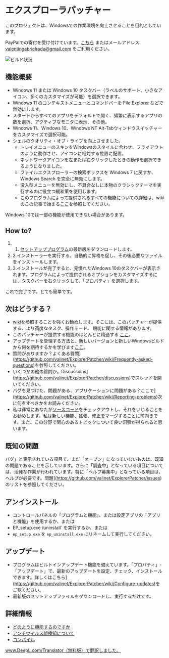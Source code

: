 # エクスプローラパッチャー
このプロジェクトは、Windowsでの作業環境を向上させることを目的としています。

PayPalでの寄付を受け付けています。[こちら](https://www.paypal.com/donate?business=valentingabrielradu%40gmail.com&no_recurring=0&item_name=ExplorerPatcher&currency_code=EUR) またはメールアドレス valentingabrielradu@gmail.com をご利用ください。

![ビルド状況](https://github.com/valinet/ExplorerPatcher/actions/workflows/build.yml/badge.svg)

## 機能概要

* Windows 11 または Windows 10 タスクバー（ラベルのサポート、小さなアイコン、多くのカスタマイズが可能）を選択できます。
* Windows 11 のコンテキストメニューとコマンドバーを File Explorer などで無効にします。
* スタートからすべてのアプリをデフォルトで開く、頻繁に表示するアプリの数を選択、アクティブなモニタに表示、その他。
* Windows 11、Windows 10、Windows NT Alt-Tabウィンドウスイッチャーをカスタマイズで選択可能。
* シェルのクオリティ・オブ・ライフを向上させました。
  * トレイメニューのスキンをWindowsのスタイルに合わせ、フライアウトのように動作させ、アイコンに相対する位置に配置。
  * ネットワークアイコンを左または右クリックしたときの動作を選択できるようになりました。
  * ファイルエクスプローラーの検索ボックスを Windows 7 に戻すか、Windows Search を完全に無効にします。
  * 没入型メニューを無効にし、不具合なしに本物のクラシックテーマを実行するのに役立つ緩和策を使用します。
  * このプログラムによって提供されるすべての機能についての詳細は、wikiのこの記事で始まる[ここ](https://github.com/valinet/ExplorerPatcher/wiki/All-features)を参照してください。

Windows 10では一部の機能が使用できない場合があります。

## How to?

1. 1. [セットアッププログラム](https://github.com/valinet/ExplorerPatcher/releases/latest/download/ep_setup.exe)の最新版をダウンロードします。
2. 2.インストーラーを実行する。自動的に昇格を促し、その後必要なファイルをインストールします。
3. 3.インストールが完了すると、見慣れたWindows 10のタスクバーが表示されます。プログラムによって提供されるオプションをカスタマイズするには、タスクバーを右クリックして、「プロパティ」を選択します。

これで完了です。とても簡単です。

## 次はどうする？

* [wiki](https://github.com/valinet/ExplorerPatcher/wiki)を参照することを強くお勧めします。そこには、このパッチャーが提供する、より高度なタスク、操作モード、 機能に関する情報があります。
* このパッチャーが提供する機能のほとんどに精通する [ここ](https://github.com/valinet/ExplorerPatcher/wiki/All-features)。
* アップデートを管理する方法と、新しいバージョンと新しいWindowsビルドから何を期待するかを学びます[ここ](https://github.com/valinet/ExplorerPatcher/wiki/Configure-updates)。
* 質問がありますか？よくある質問](https://github.com/valinet/ExplorerPatcher/wiki/Frequently-asked-questions)を参照してください。
* いくつかの他の質問か。Discussions](https://github.com/valinet/ExplorerPatcher/discussions)でスレッドを開いてください。
* バグを見つけた、問題がある、アプリケーションに問題がある？ここで](https://github.com/valinet/ExplorerPatcher/wiki/Reporting-problems)次に何をすべきかをお読みください。
* 私は非常にあなたが[ソースコード](https://github.com/valinet/ExplorerPatcher/tree/master)をチェックアウトし、それをいじることをお勧めします。私は新しい機能、拡張、修正をマージすることに前向きです。また、この分野で関心のあるトピックについて良い洞察が得られると思います。

## 既知の問題

バグ」と表示されている項目で、まだ「オープン」になっていないものは、既知の問題であることを示しています。さらに「調査中」となっている項目については、活発な作業が行われています。特に「ヘルプ募集中」となっている項目は、ヘルプが必要です。問題](https://github.com/valinet/ExplorerPatcher/issues) のリストを参照してください。

## アンインストール

* コントロールパネルの「プログラムと機能」、または設定アプリの「アプリと機能」を使用するか、または
* EP_setup.exe /uninstall` を実行するか、または
* `ep_setup.exe` を `ep_uninstall.exe` にリネームして実行してください。

## アップデート

* プログラムはビルトインアップデート機能を備えています。「プロパティ」-「アップデート」で、最新のアップデートを設定、チェック、インストールできます。詳しくはこちら](https://github.com/valinet/ExplorerPatcher/wiki/Configure-updates)をご覧ください。
* 最新版のセットアップファイルをダウンロードし、実行するだけです。

## 詳細情報

* [どのように機能するのですか](https://github.com/valinet/ExplorerPatcher/wiki/How-does-it-work)
* [アンチウイルス誤検知について](https://github.com/valinet/ExplorerPatcher/wiki/Antivirus-false-positives)
* [コンパイル](https://github.com/valinet/ExplorerPatcher/wiki/Compiling)


www.DeepL.com/Translator（無料版）で翻訳しました。
